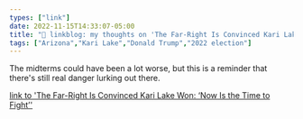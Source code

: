 ```yaml
---
types: ["link"]
date: 2022-11-15T14:33:07-05:00
title: "🔗 linkblog: my thoughts on 'The Far-Right Is Convinced Kari Lake Won: ‘Now Is the Time to Fight’'"
tags: ["Arizona","Kari Lake","Donald Trump","2022 election"]
---
```

The midterms could have been a lot worse, but this is a reminder that there's still real danger lurking out there.
 

[link to 'The Far-Right Is Convinced Kari Lake Won: ‘Now Is the Time to Fight’'](https://www.vice.com/en/article/93amn8/kari-lake-lost-arizona-far-right-voter-fraud)
